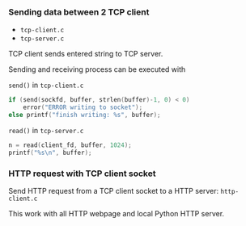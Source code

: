 ### Sending data between 2 TCP client

* ``tcp-client.c``
* ``tcp-server.c``

TCP client sends entered string to TCP server.

Sending and receiving process can be executed with

``send()`` in ``tcp-client.c``

```c
if (send(sockfd, buffer, strlen(buffer)-1, 0) < 0) 
    error("ERROR writing to socket");
else printf("finish writing: %s", buffer);    
```

``read()`` in ``tcp-server.c``

```c
n = read(client_fd, buffer, 1024);
printf("%s\n", buffer);
```

### HTTP request with TCP client socket

Send HTTP request from a TCP client socket to a HTTP server: ``http-client.c``

This work with all HTTP webpage and local Python HTTP server.